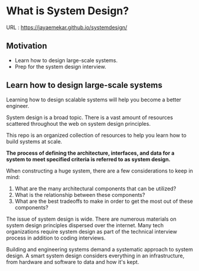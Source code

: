 # What is System Design?

URL : https://jayaemekar.github.io/systemdesign/ 

## Motivation

- Learn how to design large-scale systems.
- Prep for the system design interview.

## Learn how to design large-scale systems
Learning how to design scalable systems will help you become a better engineer.

System design is a broad topic. There is a vast amount of resources scattered throughout the web on system design principles.

This repo is an organized collection of resources to help you learn how to build systems at scale.

**The process of defining the architecture, interfaces, and data for a system to meet specified criteria is referred to as system design.**

When constructing a huge system, there are a few considerations to keep in mind:

  1. What are the many architectural components that can be utilized?
  2. What is the relationship between these components?
  3. What are the best tradeoffs to make in order to get the most out of these components?

The issue of system design is wide. There are numerous materials on system design principles dispersed over the internet. Many tech organizations require system design as part of the technical interview process in addition to coding interviews.

Building and engineering systems demand a systematic approach to system design. A smart system design considers everything in an infrastructure, from hardware and software to data and how it's kept.

